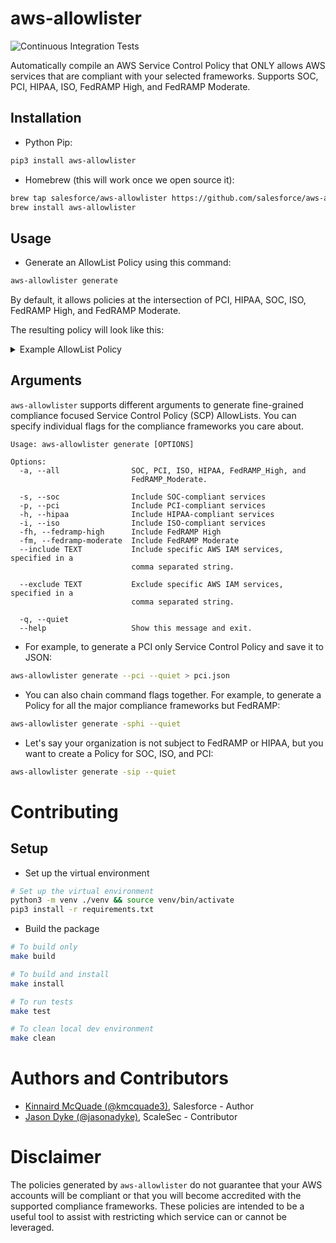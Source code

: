 # aws-allowlister

![Continuous Integration Tests](https://github.com/salesforce/aws-allowlister/workflows/continuous-integration/badge.svg)


Automatically compile an AWS Service Control Policy that ONLY allows AWS services that are compliant with your selected frameworks. Supports SOC, PCI, HIPAA, ISO, FedRAMP High, and FedRAMP Moderate.

## Installation

* Python Pip:

```bash
pip3 install aws-allowlister
```

* Homebrew (this will work once we open source it):

```bash
brew tap salesforce/aws-allowlister https://github.com/salesforce/aws-allowlister
brew install aws-allowlister
```

## Usage

* Generate an AllowList Policy using this command:

```bash
aws-allowlister generate
```

By default, it allows policies at the intersection of PCI, HIPAA, SOC, ISO, FedRAMP High, and FedRAMP Moderate.

The resulting policy will look like this:

<details>
<summary>Example AllowList Policy</summary>

```json
{
    "Version": "2012-10-17",
    "Statement": {
        "Sid": "AllowList",
        "Effect": "Deny",
        "NotAction": [
            "account:*",
            "acm:*",
            "amplify:*",
            "amplifybackend:*",
            "apigateway:*",
            "application-autoscaling:*",
            "appstream:*",
            "appsync:*",
            "athena:*",
            "autoscaling:*",
            "aws-portal:*",
            "backup:*",
            "batch:*",
            "clouddirectory:*",
            "cloudformation:*",
            "cloudfront:*",
            "cloudhsm:*",
            "cloudtrail:*",
            "cloudwatch:*",
            "codebuild:*",
            "codecommit:*",
            "codedeploy:*",
            "codepipeline:*",
            "cognito-identity:*",
            "cognito-idp:*",
            "comprehend:*",
            "comprehendmedical:*",
            "config:*",
            "connect:*",
            "dataexchange:*",
            "datasync:*",
            "directconnect:*",
            "dms:*",
            "ds:*",
            "dynamodb:*",
            "ebs:*",
            "ec2:*",
            "ecr:*",
            "ecs:*",
            "eks:*",
            "elasticache:*",
            "elasticbeanstalk:*",
            "elasticfilesystem:*",
            "elasticmapreduce:*",
            "es:*",
            "events:*",
            "execute-api:*",
            "firehose:*",
            "fms:*",
            "forecast:*",
            "freertos:*",
            "fsx:*",
            "glacier:*",
            "globalaccelerator:*",
            "glue:*",
            "greengrass:*",
            "guardduty:*",
            "health:*",
            "iam:*",
            "inspector:*",
            "iot:*",
            "iot-device-tester:*",
            "iotdeviceadvisor:*",
            "iotevents:*",
            "iotwireless:*",
            "kafka:*",
            "kinesis:*",
            "kinesisanalytics:*",
            "kinesisvideo:*",
            "kms:*",
            "lambda:*",
            "lex:*",
            "logs:*",
            "macie2:*",
            "mediaconnect:*",
            "mediaconvert:*",
            "medialive:*",
            "mq:*",
            "neptune-db:*",
            "opsworks-cm:*",
            "organizations:*",
            "outposts:*",
            "personalize:*",
            "polly:*",
            "qldb:*",
            "quicksight:*",
            "rds:*",
            "rds-data:*",
            "rds-db:*",
            "redshift:*",
            "rekognition:*",
            "robomaker:*",
            "route53:*",
            "route53domains:*",
            "s3:*",
            "sagemaker:*",
            "secretsmanager:*",
            "securityhub:*",
            "serverlessrepo:*",
            "servicecatalog:*",
            "shield:*",
            "sms:*",
            "sms-voice:*",
            "snowball:*",
            "sns:*",
            "sqs:*",
            "ssm:*",
            "sso:*",
            "sso-directory:*",
            "states:*",
            "storagegateway:*",
            "sts:*",
            "support:*",
            "swf:*",
            "textract:*",
            "transcribe:*",
            "transfer:*",
            "translate:*",
            "waf:*",
            "waf-regional:*",
            "wafv2:*",
            "workdocs:*",
            "worklink:*",
            "workspaces:*",
            "xray:*"
        ],
        "Resource": "*"
    }
}
```

</details>

## Arguments

`aws-allowlister` supports different arguments to generate fine-grained compliance focused Service Control Policy (SCP) AllowLists. You can specify individual flags for the compliance frameworks you care about.

```
Usage: aws-allowlister generate [OPTIONS]

Options:
  -a, --all                SOC, PCI, ISO, HIPAA, FedRAMP_High, and
                           FedRAMP_Moderate.

  -s, --soc                Include SOC-compliant services
  -p, --pci                Include PCI-compliant services
  -h, --hipaa              Include HIPAA-compliant services
  -i, --iso                Include ISO-compliant services
  -fh, --fedramp-high      Include FedRAMP High
  -fm, --fedramp-moderate  Include FedRAMP Moderate
  --include TEXT           Include specific AWS IAM services, specified in a
                           comma separated string.

  --exclude TEXT           Exclude specific AWS IAM services, specified in a
                           comma separated string.

  -q, --quiet
  --help                   Show this message and exit.
```


* For example, to generate a PCI only Service Control Policy and save it to JSON:

```bash
aws-allowlister generate --pci --quiet > pci.json
```

* You can also chain command flags together. For example, to generate a Policy for all the major compliance frameworks but FedRAMP:

```bash
aws-allowlister generate -sphi --quiet
```

* Let's say your organization is not subject to FedRAMP or HIPAA, but you want to create a Policy for SOC, ISO, and PCI:

```bash
aws-allowlister generate -sip --quiet
```

# Contributing

## Setup

* Set up the virtual environment

```bash
# Set up the virtual environment
python3 -m venv ./venv && source venv/bin/activate
pip3 install -r requirements.txt
```

* Build the package

```bash
# To build only
make build

# To build and install
make install

# To run tests
make test

# To clean local dev environment
make clean
```

# Authors and Contributors

* [Kinnaird McQuade (@kmcquade3)](https://twitter.com/kmcquade3), Salesforce - Author
* [Jason Dyke (@jasonadyke)](https://twitter.com/jasonadyke), ScaleSec - Contributor

# Disclaimer
The policies generated by `aws-allowlister` do not guarantee that your AWS accounts will be compliant or that you will become accredited with the supported compliance frameworks. These policies are intended to be a useful tool to assist with restricting which service can or cannot be leveraged.
